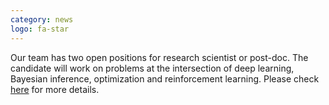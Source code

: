 ```yaml
---
category: news
logo: fa-star
---
```


Our team has two open positions for research scientist or post-doc. The candidate will work on problems at the intersection of deep learning, Bayesian inference, optimization and reinforcement learning. Please check [here](https://www.riken.jp/en/careers/researchers/20240917_2/index.html) for more details.